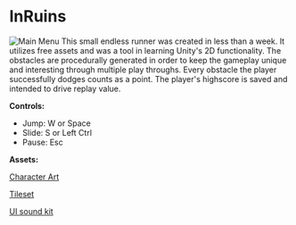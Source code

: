 # InRuins
![Main Menu](https://img.itch.zone/aW1nLzU5OTUxMDcucG5n/original/7BKiUZ.png)
This small endless runner was created in less than a week. It utilizes free assets and was a tool in learning Unity's 2D functionality. The obstacles are procedurally generated in order to keep the gameplay unique and interesting through multiple play throughs. Every obstacle the player successfully dodges counts as a point. The player's highscore is saved and intended to drive replay value. 

**Controls:**
* Jump: W or Space
* Slide: S or Left Ctrl
* Pause: Esc

**Assets:**

[Character Art](https://rvros.itch.io/animated-pixel-hero)

[Tileset](https://penusbmic.itch.io/free-dungeon-ruins-tileset)

[UI sound kit](https://design.facebook.com/toolsandresources/sound-kit-for-prototypes/)
